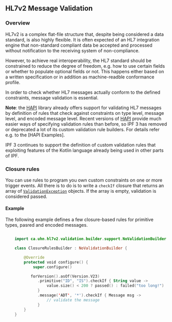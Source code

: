 ## HL7v2 Message Validation


### Overview

HL7v2 is a complex flat-file structure that, despite being considered a data standard, is also highly flexible.
It is often expected of an HL7 integration engine that non-standard compliant data be accepted and processed without
notification to the receiving system of non-compliance.

However, to achieve real interoperability, the HL7 standard should be constrained to reduce the degree of freedom,
e.g. how to use certain fields or whether to populate optional fields or not. This happens either based on a written
specification or in addition as machine-readble conformance profile.

In order to check whether HL7 messages actually conform to the defined constraints, message validation is essential.

**Note**: the [HAPI] library already offers support for validating HL7 messages by definition of rules that check against constraints
on type level, message level, and encoded message level. Recent versions of [HAPI] provide much easier ways of
specifying validation rules than before, so IPF 3 has removed or deprecated a lot of its custom validation rule builders.
For details refer e.g. to the [HAPI Examples].


IPF 3 continues to support the definition of custom validation rules that exploiting features of the Kotlin language already
being used in other parts of IPF.


### Closure rules

You can use rules to program you own custom constraints on one or more trigger events.
All there is to do is to write a `checkIf` closure that returns an array of
[`ValidationException`](https://hapifhir.github.io/hapi-hl7v2//base/apidocs/ca/uhn/hl7v2/validation/ValidationException.html) objects.
If the array is empty, validation is considered passed.

#### Example

The following example defines a few closure-based rules for primitive types, pasred and encoded
messages.

```kotlin

    import ca.uhn.hl7v2.validation.builder.support.NoValidationBuilder

    class ClosureRulesBuilder : NoValidationBuilder {

        @Override
        protected void configure() {
            super.configure()

           forVersion().asOf(Version.V23)
              .primitive("ID", "IS").checkIf { String value ->
                  value.size() < 200 ? passed() : failed("too long!")
              }
              .message('ADT', '*').checkIf { Message msg ->
                  // validate the message
              }
        }
    }

```



[HAPI]: https://hapifhir.github.io/hapi-hl7v2/
[HAPI Validation Examples]: https://hapifhir.github.io/hapi-hl7v2/devbyexample.html
[Mapping Service]: ../ipf-commons-map/index.html